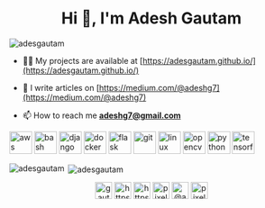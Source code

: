 <h1 align="center">Hi 👋, I'm Adesh Gautam</h1>
<p align="left"> <img src="https://komarev.com/ghpvc/?username=adesgautam" alt="adesgautam" /> </p>

- 👨‍💻 My projects are available at [https://adesgautam.github.io/](https://adesgautam.github.io/)

- 📝 I write articles on [https://medium.com/@adeshg7](https://medium.com/@adeshg7)

- 📫 How to reach me **adeshg7@gmail.com**

<p align="left"><img src="https://devicons.github.io/devicon/devicon.git/icons/amazonwebservices/amazonwebservices-original-wordmark.svg" alt="aws" width="40" height="40"/> <img src="https://www.vectorlogo.zone/logos/gnu_bash/gnu_bash-icon.svg" alt="bash" width="40" height="40"/> <img src="https://devicons.github.io/devicon/devicon.git/icons/django/django-original.svg" alt="django" width="40" height="40"/> <img src="https://devicons.github.io/devicon/devicon.git/icons/docker/docker-original-wordmark.svg" alt="docker" width="40" height="40"/> <img src="https://www.vectorlogo.zone/logos/pocoo_flask/pocoo_flask-icon.svg" alt="flask" width="40" height="40"/> <img src="https://www.vectorlogo.zone/logos/git-scm/git-scm-icon.svg" alt="git" width="40" height="40"/> <img src="https://devicons.github.io/devicon/devicon.git/icons/linux/linux-original.svg" alt="linux" width="40" height="40"/> <img src="https://www.vectorlogo.zone/logos/opencv/opencv-icon.svg" alt="opencv" width="40" height="40"/> <img src="https://devicons.github.io/devicon/devicon.git/icons/python/python-original.svg" alt="python" width="40" height="40"/> <img src="https://www.vectorlogo.zone/logos/tensorflow/tensorflow-icon.svg" alt="tensorflow" width="40" height="40"/></p><p><img align="left" src="https://github-readme-stats.vercel.app/api/top-langs/?username=adesgautam&layout=compact&hide=html" alt="adesgautam" /></p>

<p>&nbsp;<img align="center" src="https://github-readme-stats.vercel.app/api?username=adesgautam&show_icons=true" alt="adesgautam" /></p>

<p align="center">
<a href="https://twitter.com/gautamades" target="blank"><img align="center" src="https://cdn.jsdelivr.net/npm/simple-icons@3.0.1/icons/twitter.svg" alt="gautamades" height="30" width="30" /></a>
<a href="https://linkedin.com/in/https://www.linkedin.com/in/adesh-gautam-518810127/" target="blank"><img align="center" src="https://cdn.jsdelivr.net/npm/simple-icons@3.0.1/icons/linkedin.svg" alt="https://www.linkedin.com/in/adesh-gautam-518810127/" height="30" width="30" /></a>
<a href="https://stackoverflow.com/users/https://stackoverflow.com/users/3552362/adesh-gautam" target="blank"><img align="center" src="https://cdn.jsdelivr.net/npm/simple-icons@3.0.1/icons/stackoverflow.svg" alt="https://stackoverflow.com/users/3552362/adesh-gautam" height="30" width="30" /></a>
<a href="https://instagram.com/pixels.adesh" target="blank"><img align="center" src="https://cdn.jsdelivr.net/npm/simple-icons@3.0.1/icons/instagram.svg" alt="pixels.adesh" height="30" width="30" /></a>
<a href="https://medium.com/@adeshg7" target="blank"><img align="center" src="https://cdn.jsdelivr.net/npm/simple-icons@3.0.1/icons/medium.svg" alt="@adeshg7" height="30" width="30" /></a>
<a href="https://www.youtube.com/c/pixels adesh" target="blank"><img align="center" src="https://cdn.jsdelivr.net/npm/simple-icons@3.0.1/icons/youtube.svg" alt="pixels adesh" height="30" width="30" /></a>
</p>
